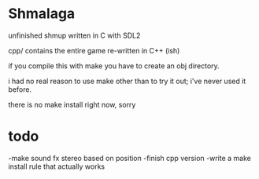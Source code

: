 # Shmalaga

unfinished shmup written in C with SDL2

cpp/ contains the entire game re-written in C++ (ish)

if you compile this with make you have to create an obj directory.

i had no real reason to use make other than to try it out; i've never used it before.

there is no make install right now, sorry


# todo

-make sound fx stereo based on position
-finish cpp version
-write a make install rule that actually works
